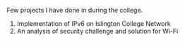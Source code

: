 Few projects I have done in during the college. 

1) Implementation of IPv6 on Islington College Network 
2) An analysis of security challenge and solution for Wi-Fi

